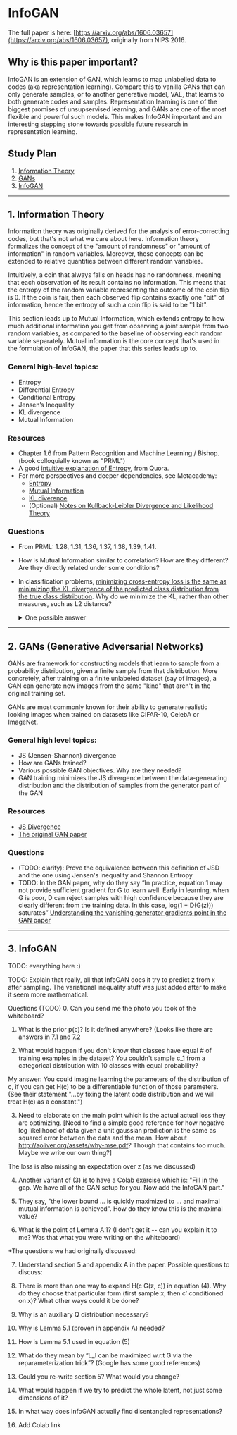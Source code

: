 # InfoGAN

The full paper is here: [https://arxiv.org/abs/1606.03657](https://arxiv.org/abs/1606.03657), originally from NIPS 2016.

## Why is this paper important?

InfoGAN is an extension of GAN, which learns to map unlabelled data to codes (aka representation learning). Compare this to vanilla GANs that can only generate samples, or to another generative model, VAE, that learns to both generate codes and samples. Representation learning is one of the biggest promises of unsupservised learning, and GANs are one of the most flexible and powerful such models. This makes InfoGAN important and an interesting stepping stone towards possible future research in representation learning.

## Study Plan

1. [Information Theory](#1-information-theory)
2. [GANs](#2-gans-generative-adversarial-networks)
3. [InfoGAN](#3-infogan)

***

## 1. Information Theory

Information theory was originally derived for the analysis of error-correcting codes, but that's not what we care about here. Information theory formalizes the concept of the "amount of randomness" or "amount of information" in random variables. Moreover, these concepts can be extended to relative quantities between different random variables.

Intuitively, a coin that always falls on heads has no randomness, meaning that each observation of its result contains no information. This means that the entropy of the random variable representing the outcome of the coin flip is 0. If the coin is fair, then each observed flip contains exactly one "bit" of information, hence the entropy of such a coin flip is said to be "1 bit".

This section leads up to Mutual Information, which extends entropy to how much additional information you get from observing a joint sample from two random variables, as compared to the baseline of observing each random variable separately. Mutual information is the core concept that's used in the formulation of InfoGAN, the paper that this series leads up to.

### General high-level topics:

 - Entropy
 - Differential Entropy
 - Conditional Entropy
 - Jensen’s Inequality
 - KL divergence
 - Mutual Information

### Resources

 - Chapter 1.6 from Pattern Recognition and Machine Learning / Bishop. (book colloquially known as "PRML")
 - A good [intuitive explanation of Entropy](https://www.quora.com/What-is-an-intuitive-explanation-of-the-concept-of-entropy-in-information-theory/answer/Peter-Gribble), from Quora.
 - For more perspectives and deeper dependencies, see Metacademy:
   - [Entropy](https://metacademy.org/graphs/concepts/entropy)
   - [Mutual Information](https://metacademy.org/graphs/concepts/mutual_information)
   - [KL diverence](https://metacademy.org/graphs/concepts/kl_divergence)
   - (Optional) [Notes on Kullback-Leibler Divergence and Likelihood Theory](https://arxiv.org/pdf/1404.2000.pdf)

### Questions
 - From PRML: 1.28, 1.31, 1.36, 1.37, 1.38, 1.39, 1.41.
 - How is Mutual Information similar to correlation? How are they different? Are they directly related under some conditions?
 - In classification problems, [minimizing cross-entropy loss is the same as minimizing the KL divergence 
   of the predicted class distribution from the true class distribution](https://ai.stackexchange.com/questions/3065/why-has-cross-entropy-become-the-classification-standard-loss-function-and-not-k/4185). Why do we minimize the KL, rather
   than other measures, such as L2 distance?
   <details><summary>One possible answer</summary>
   In classification problem: One natural measure of “goodness” is the likelihood or marginal prob of observed values. By definition, it’s P(Y | X; params), which is Sum_i P(Y = yi | X; params). This says that we want to maximize the probability of producing the “correct” yi class only, and don’t really care to push down the probability of incorrect class like L2 loss would.
 
   E.g., suppose the true label y = [0, 1, 0] (one-hot of class label {1, 2, 3}), and the softmax of the final layer in NN is y’ = [0.2, 0.5, 0.3]. One could use L2 between these two distributions, but if instead we minimize KL divergence KL(y || y’), which is equivalent to minimizing cross-entropy loss (the standard loss everyone uses to solve this problem), we would compute 0 * log(0) + 1 * log (0.5) + 0 * log(0) = log(0.5), which describes exactly the log likelihood of the label being class 2 for this particular training example. Here choosing to minimize KL means we’re maximizing the data likelihood. I think it could also be reasonable to use L2, but we would be maximizing the data likelihood + “unobserved anti-likelihood” :) (my made up word) meaning we want to kill off all those probabilities of predicting wrong labels as well. Another reason L2 is less prefered might be that L2 involves looping over all class labels whereas KL can look only at the correct class when computing the loss.
   </details>

***

## 2. GANs (Generative Adversarial Networks)

GANs are framework for constructing models that learn to sample from a
probability distribution, given a finite sample from that distribution.
More concretely, after training on a finite unlabeled dataset (say of images), 
a GAN can generate new images from the same "kind" that aren't in the original
training set.

GANs are most commonly known for their ability to generate realistic
looking images when trained on datasets like CIFAR-10, CelebA or ImageNet.

### General high level topics:
 - JS (Jensen-Shannon) divergence
 - How are GANs trained?
 - Various possible GAN objectives. Why are they needed?
 - GAN training minimizes the JS divergence between the data-generating distribution and the distribution of samples from the generator part of the GAN

### Resources
 - [JS Divergence](https://en.wikipedia.org/wiki/Jensen%E2%80%93Shannon_divergence)
 - [The original GAN paper](https://arxiv.org/abs/1406.2661)

### Questions
  - (TODO: clarify): Prove the equivalence between this definition of JSD and the one using Jensen's inequality and Shannon Entropy
  - TODO: In the GAN paper, why do they say “In practice, equation 1 may not provide sufficient gradient for G to learn well. Early in learning, when G is poor, D can reject samples with high confidence because they are clearly different from the training data. In this case, log(1 − D(G(z))) saturates” [Understanding the vanishing generator gradients point in the GAN paper](https://drive.google.com/file/d/0B_-OCJsRhqAuVlhZaVZwSHMyOFE/view)


***

## 3. InfoGAN

TODO: everything here :)

TODO: Explain that really, all that InfoGAN does it try to predict z from x after sampling. The variational inequality stuff was just added after to make it seem more mathematical.

Questions (TODO) 
 0. Can you send me the photo you took of the whiteboard?

1. What is the prior p(c)? Is it defined anywhere?
(Looks like there are answers in 7.1 and 7.2

2. What would happen if you don't know that classes have equal # of training examples in the dataset? You couldn't sample c_1 from a categorical distribution with 10 classes with equal probability?

My answer: You could imagine learning the parameters of the distribution of c, if you can get H(c) to be a differentiable function of those parameters. (See their statement "...by fixing the latent code distribution and we will treat H(c) as a constant.")

3. Need to elaborate on the main point which is the actual actual loss they are optimizing. [Need to find a simple good reference for how negative log likelihood of data given a unit gaussian prediction is the same as squared error between the data and the mean. How about http://aoliver.org/assets/why-mse.pdf? Though that contains too much. Maybe we write our own thing?]

The loss is also missing an expectation over z (as we discussed)

4.  Another variant of (3) is to have a Colab exercise which is: "Fill in the gap. We have all of the GAN setup for you. Now add the InfoGAN part."

5. They say, "the lower bound ... is quickly maximized to ... and maximal mutual information is achieved". How do they know this is the maximal value?

6. What is the point of Lemma A.1? (I don't get it -- can you explain it to me? Was that what you were writing on the whiteboard)

+The questions we had originally discussed:

7. Understand section 5 and appendix A in the paper. Possible questions to discuss:

8. There is more than one way to expand H(c	G(z, c)) in equation (4). Why do they choose that particular form (first sample x, then c’ conditioned on x)? What other ways could it be done?

9. Why is an auxiliary Q distribution necessary?

10. Why is Lemma 5.1 (proven in appendix A) needed?

11. How is Lemma 5.1 used in equation (5)

12. What do they mean by “L_I can be maximized w.r.t G via the reparameterization trick”? (Google 
has some good references)

13. Could you re-write section 5? What would you change?
14. What would happen if we try to predict the whole latent, not just some dimensions of it?
15. In what way does InfoGAN actually find disentangled representations?
16. Add Colab link

